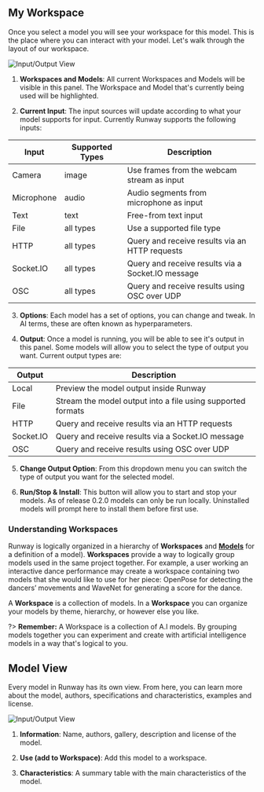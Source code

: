 ## My Workspace

Once you select a model you will see your workspace for this model. This is the place where you can interact with your model. Let's walk through the layout of our workspace.

![Input/Output View](https://runway.nyc3.digitaloceanspaces.com/documentation/0.2.0/io_annotated.jpg)

1) **Workspaces and Models**: All current Workspaces and Models will be visible in this panel. The Workspace and Model that's currently being used will be highlighted.

2) **Current Input**: The input sources will update according to what your model supports for input. Currently Runway supports the following inputs:

| Input      | Supported Types | Description                                       |
|------------|-----------------|---------------------------------------------------|
| Camera     | image           | Use frames from the webcam stream as input        |
| Microphone | audio           | Audio segments from microphone as input           |
| Text       | text            | Free-from text input                              |
| File       | all types       | Use a supported file type                         |
| HTTP       | all types       | Query and receive results via an HTTP requests    |
| Socket.IO  | all types       | Query and receive results via a Socket.IO message |
| OSC        | all types       | Query and receive results using OSC over UDP      |

3) **Options**: Each model has a set of options, you can change and tweak. In AI terms, these are often known as hyperparameters.

4) **Output**: Once a model is running, you will be able to see it's output in this panel. Some models will allow you to select the type of output you want. Current output types are:

| Output     | Description                                       
|------------|---------------------------------------------------------------------|
| Local      | Preview the model output inside Runway                              |
| File       | Stream the model output into a file using supported formats         |
| HTTP       | Query and receive results via an HTTP requests                      |
| Socket.IO  | Query and receive results via a Socket.IO message                   |
| OSC        | Query and receive results using OSC over UDP                        |

5) **Change Output Option**: From this dropdown menu you can switch the type of output you want for the selected model.

6) **Run/Stop & Install**: This button will allow you to start and stop your models. As of release 0.2.0 models can only be run locally. Uninstalled models will prompt here to install them before first use.


### Understanding Workspaces

Runway is logically organized in a hierarchy of **Workspaces** and [**Models**](getting-started/model-101.md) for a definition of a model). **Workspaces** provide a way to logically group models used in the same project together. For example, a user working an interactive dance performance may create a workspace containing two models that she would like to use for her piece: OpenPose for detecting the dancers’ movements and WaveNet for generating a score for the dance.

A **Workspace** is a collection of models. In a **Workspace** you can organize your models by theme, hierarchy, or however else you like.

?> **Remember:** A Workspace is a collection of A.I models. By grouping models together you can experiment and create with artificial intelligence models in a way that's logical to you.

## Model View

Every model in Runway has its own view. From here, you can learn more about the model, authors, specifications and characteristics, examples and license.

![Input/Output View](https://runway.nyc3.digitaloceanspaces.com/documentation/0.2.0/models_info_annotated.jpg)

1) **Information**: Name, authors, gallery, description and license of the model.

2) **Use (add to Workspace)**: Add this model to a workspace.

3) **Characteristics**: A summary table with the main characteristics of the model.
